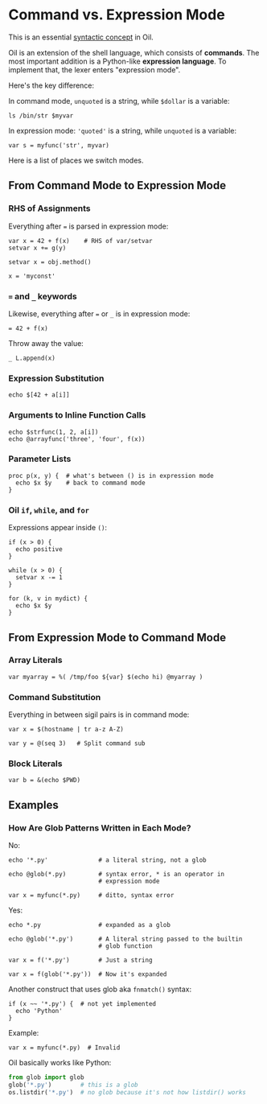 Command vs. Expression Mode
===========================

This is an essential [syntactic concept](syntactic-concepts.html) in Oil.

Oil is an extension of the shell language, which consists of **commands**.  The
most important addition is a Python-like **expression language**.  To implement
that, the lexer enters "expression mode".

Here's the key difference:

 In command mode, `unquoted` is a string, while `$dollar` is a variable:

    ls /bin/str $myvar

In expression mode: `'quoted'` is a string, while `unquoted` is a variable:

    var s = myfunc('str', myvar)


<div id="toc">
</div>

Here is a list of places we switch modes.

<!--
Example:

    # Parsed in command mode
    echo "hello $name"

    # the RHS of an assignment is parsed as an expression
    var x = 42 + a[i]

    # The arguments inside function calls expressions
    echo $len(s.strip())
-->

## From Command Mode to Expression Mode

### RHS of Assignments

Everything after `=` is parsed in expression mode:

    var x = 42 + f(x)    # RHS of var/setvar
    setvar x += g(y)

    setvar x = obj.method()   

    x = 'myconst'

### `=` and `_` keywords

Likewise, everything after `=` or `_` is in expression mode:

    = 42 + f(x)

Throw away the value:

    _ L.append(x)


### Expression Substitution

    echo $[42 + a[i]]

### Arguments to Inline Function Calls

    echo $strfunc(1, 2, a[i])
    echo @arrayfunc('three', 'four', f(x))

### Parameter Lists

    proc p(x, y) {  # what's between () is in expression mode
      echo $x $y    # back to command mode
    }

### Oil `if`, `while`, and `for`

Expressions appear inside `()`:

    if (x > 0) { 
      echo positive
    }
    
    while (x > 0) {
      setvar x -= 1
    }
    
    for (k, v in mydict) { 
      echo $x $y
    }

## From Expression Mode to Command Mode

### Array Literals

    var myarray = %( /tmp/foo ${var} $(echo hi) @myarray )

### Command Substitution

Everything in between sigil pairs is in command mode:

    var x = $(hostname | tr a-z A-Z) 

    var y = @(seq 3)   # Split command sub

### Block Literals

    var b = &(echo $PWD)

## Examples

### How Are Glob Patterns Written in Each Mode?

No:

    echo '*.py'              # a literal string, not a glob

    echo @glob(*.py)         # syntax error, * is an operator in 
                             # expression mode

    var x = myfunc(*.py)     # ditto, syntax error

Yes:

    echo *.py                # expanded as a glob

    echo @glob('*.py')       # A literal string passed to the builtin
                             # glob function

    var x = f('*.py')        # Just a string

    var x = f(glob('*.py'))  # Now it's expanded


Another construct that uses glob aka `fnmatch()` syntax:

    if (x ~~ '*.py') {  # not yet implemented
      echo 'Python'
    }


Example:

    var x = myfunc(*.py)  # Invalid

Oil basically works like Python:

```python
from glob import glob
glob('*.py')        # this is a glob
os.listdir('*.py')  # no glob because it's not how listdir() works
```
